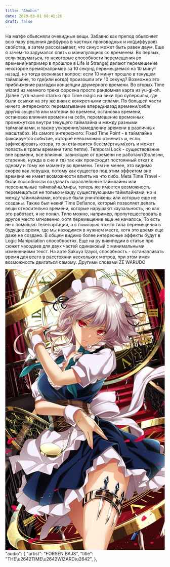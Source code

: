 ```yaml
---
title: "Abobus"
date: 2020-03-01 00:41:26
draft: false
---
```


На матфе обьясняли очевидные вещи. Забавно как препод обьясняет всю пару решения диффуров в частных производных и их(диффуров) свойства, а затем рассказывает, что синус может быть равен двум.
Еще я зачем-то задумался опять о манипуляциях со временем. Во первых, если задуматься, то некоторые способности перемещения во времени(например в прошлое в Life is Strange) делают перемещение некоторое время(например за 10 секунд перемещаемся на 10 минут назад), но тогда возникает вопрос: если 10 минут прошло в текущем таймлайне, то где(или когда) произошли эти 10 секунд? Возможно это приближение разгадки концепции двумерного времени. Во вторых Time wizard из мемного трека форсена просто рандомная карта из yu-gi-oh. Далее гугл нашел статью про Time magic на вики про суперсилы, где были ссылки на эту же вики с конкретными силами. По большей части ничего интересного: перематывание вперед/назад времени/себя/других существ или материи во времени, остановка времени, остановка влияния времени на себя, перемещение временных промежутков внутри текущего таймлайна и между разными таймлайнами, и также ускорение/замедление времени в различных масштабах. Из самого интересного:
Fixed Time Point - в таймлайне фиксируется событие, которое невозможно отменить и, если зафиксировать юзера, то он становится бессмертным(хоть и может попасть в трапы времени типо петли).
Temporal Lock - существование вне времени, все влияния, зависящие от времени не работают(болезни, старение, нужда в сне и тд) так как происходит постоянный откат к одному и тому же моменту во времени. Тем не менее, это видимо скорее как ловушка, потому как существо под этим эффектом вне времени не имеет возможности влиять на что либо.
Meta Time Travel - были способности создавать параллельные таймлайны или персональные таймлайны/миры, теперь же имеется возможность перемещаться не только между существующими таймлайнами, но и между таймлайнами, которые были уничтожены или которые еще не созданы.
Также был некий Time Defiance, который позволяет делать вещи относительно времени, которые нарушают каузальность, но как это работает, я не понял. Типо можно, например, пропутешествовать в другое место мгновенно, хотя перемещение еще не началось. То есть не с помощью телепортации, а с помощью что-то типа перемещения в будущее время, где мы находимся в нужном месте, хотя это время еще даже не создано.
В общем видимо более интересные эффекты будут в Logic Manipulation способностях.
Еще на ру википедии в статье про сюжет часодеев для двух частей одинаковый с минимальными изменениями текст.
На арте Sakuya Izayoi, способность - останавливать время для всего в расстоянии нескольких метров, при этом имея возможность двигаться самому. Другими словами ZE WARUDO

![](/img/vk/NCEd64MPr0s.jpg)
      "audio": {
        "artist": "FORSEN BAJS",
        "title": "THE\u2642TIME\u2642WIZARD\u2642",
      },
